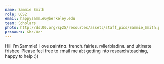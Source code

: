 ```yaml
---
name: Sammie Smith
role: UCS2
email: happysammie6@berkeley.edu
team: Scholars 
photo: http://ds100.org/sp25/resources/assets/staff_pics/Sammie_Smith.png
pronouns: She/Her
---
```

Hiii I’m Sammie! I love painting, french, fairies, rollerblading, and ultimate frisbee! Please feel free to email me abt getting into research/teaching, happy to help :))